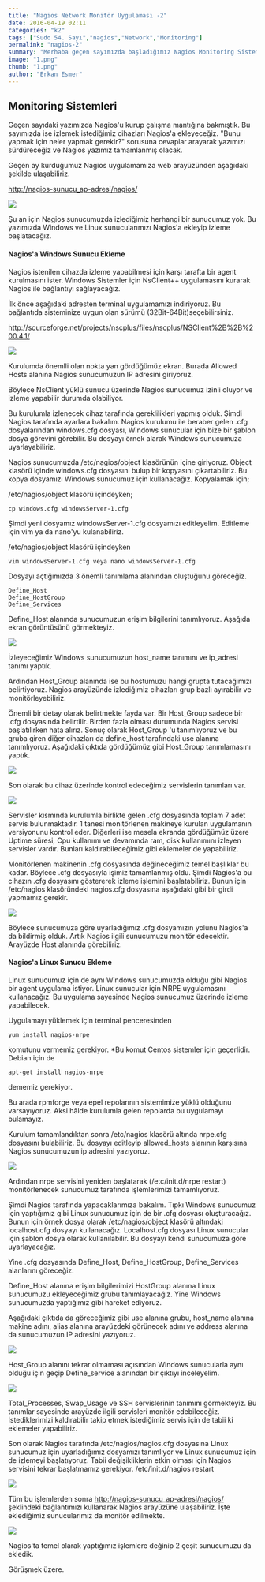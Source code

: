 ```yaml
---
title: "Nagios Network Monitör Uygulaması -2"
date: 2016-04-19 02:11
categories: "k2"
tags: ["Sudo 54. Sayı","nagios","Network","Monitoring"]
permalink: "nagios-2"
summary: "Merhaba geçen sayımızda başladığımız Nagios Monitoring Sistemi yazımıza 2. bölümüyle devam ediyoruz."
image: "1.png"
thumb: "1.png"
author: "Erkan Esmer"
---
```





## Monitoring Sistemleri

Geçen sayıdaki yazımızda Nagios'u kurup çalışma mantığına bakmıştık. Bu sayımızda ise izlemek istediğimiz cihazları Nagios'a ekleyeceğiz. "Bunu yapmak için neler yapmak gerekir?" sorusuna cevaplar arayarak yazımızı sürdüreceğiz ve Nagios yazımız tamamlanmış olacak.

Geçen ay kurduğumuz Nagios uygulamamıza web arayüzünden aşağıdaki şekilde ulaşabiliriz.

<http://nagios-sunucu_ap-adresi/nagios/>


![](images/post/nagios-2/Nagios-Arayuz-1.PNG)


Şu an için Nagios sunucumuzda izlediğimiz herhangi bir sunucumuz yok. Bu yazımızda Windows ve Linux sunucularımızı Nagios'a ekleyip izleme başlatacağız.

#### Nagios'a Windows Sunucu Ekleme

Nagios istenilen cihazda izleme yapabilmesi için karşı tarafta bir agent kurulmasını ister. Windows Sistemler için NsClient++ uygulamasını kurarak Nagios ile bağlantıyı sağlayacağız.

İlk önce aşağıdaki adresten terminal uygulamamızı indiriyoruz. Bu bağlantıda sisteminize uygun olan sürümü (32Bit-64Bit)seçebilirsiniz.

<http://sourceforge.net/projects/nscplus/files/nscplus/NSClient%2B%2B%200.4.1/>


![](images/post/nagios-2/NsClient-setup-1.png)


Kurulumda önemlli olan nokta yan gördüğümüz ekran. Burada Allowed Hosts alanına Nagios sunucumuzun IP adresini giriyoruz.

Böylece NsClient yüklü sunucu üzerinde Nagios sunucumuz izinli oluyor ve izleme yapabilir durumda olabiliyor.


Bu kurulumla izlenecek cihaz tarafında gereklilikleri yapmış olduk.
Şimdi Nagios tarafında ayarlara bakalım.
Nagios kurulumu ile beraber gelen .cfg dosyalarından windows.cfg dosyası, Windows sunucular için bize bir şablon dosya görevini görebilir. Bu dosyayı örnek alarak Windows sunucumuza uyarlayabiliriz.

Nagios sunucumuzda /etc/nagios/object klasörünün içine giriyoruz. Object klasörü içinde windows.cfg dosyasını bulup bir kopyasını çıkartabiliriz. Bu kopya dosyamızı Windows sunucumuz için kullanacağız. Kopyalamak için;

/etc/nagios/object klasörü içindeyken;

```
cp windows.cfg windowsServer-1.cfg
```

Şimdi yeni dosyamız windowsServer-1.cfg dosyamızı editleyelim. Editleme için vim ya da nano'yu kulanabiliriz.

/etc/nagios/object klasörü içindeyken

```
vim windowsServer-1.cfg veya nano windowsServer-1.cfg
```

Dosyayı açtığımızda 3 önemli tanımlama alanından oluştuğunu göreceğiz.

```
Define_Host
Define_HostGroup
Define_Services
```

Define_Host alanında sunucumuzun erişim bilgilerini tanımlıyoruz. Aşağıda ekran görüntüsünü görmekteyiz.


![](images/post/nagios-2/cfg-file-Host-1.png)



İzleyeceğimiz Windows sunucumuzun host_name tanımını ve ip_adresi tanımı yaptık.

Ardından Host_Group alanında ise bu hostumuzu hangi grupta tutacağımızı belirtiyoruz.
Nagios arayüzünde izlediğimiz cihazları grup bazlı ayırabilir ve monitörleyebiliriz.

Önemli bir detay olarak belirtmekte fayda var. Bir Host_Group sadece bir .cfg dosyasında belirtilir. Birden fazla olması durumunda Nagios servisi başlatılırken hata alırız. Sonuç olarak Host_Group 'u tanımlıyoruz ve bu gruba giren diğer cihazları da define_host tarafındaki use alanına tanımlıyoruz. Aşağıdaki çıktıda gördüğümüz gibi Host_Group tanımlamasını yaptık.


![](images/post/nagios-2/cfg-file-HostGroup-2.png)


Son olarak bu cihaz üzerinde kontrol edeceğimiz servislerin tanımları var.


![](images/post/nagios-2/cfg-file-Service-3.png)


Servisler kısmında kurulumla birlikte gelen .cfg dosyasında toplam 7 adet servis bulunmaktadır. 1 tanesi monitörlenen makineye kurulan uygulamanın versiyonunu kontrol eder. Diğerleri ise mesela ekranda gördüğümüz üzere Uptime süresi, Cpu kullanımı ve devamında  ram, disk kullanımını izleyen servisler vardır. Bunları kaldırabileceğimiz gibi eklemeler de yapabiliriz.

Monitörlenen makinenin .cfg dosyasında değineceğimiz temel başlıklar bu kadar. Böylece .cfg dosyasıyla işimiz tamamlanmış oldu. Şimdi Nagios'a bu cihazın .cfg dosyasını göstererek izleme işlemini başlatabiliriz.
Bunun için /etc/nagios klasöründeki nagios.cfg dosyasına aşağıdaki gibi bir girdi yapmamız gerekir.


![](images/post/nagios-2/nagios-cfg.png)



Böylece sunucumuza göre uyarladığımız .cfg dosyamızın yolunu Nagios'a da bildirmiş olduk. Artık Nagios ilgili sunucumuzu monitör edecektir. Arayüzde Host alanında görebiliriz.

#### Nagios'a Linux Sunucu Ekleme
Linux sunucumuz için de aynı Windows sunucumuzda olduğu gibi Nagios bir agent uygulama istiyor. Linux sunucular için NRPE uygulamasını kullanacağız. Bu uygulama sayesinde Nagios sunucumuz üzerinde izleme yapabilecek.

Uygulamayı yüklemek için terminal penceresinden
```
yum install nagios-nrpe
```
komutunu vermemiz gerekiyor. \*Bu komut Centos sistemler için geçerlidir. Debian için de
```
apt-get install nagios-nrpe
```
dememiz gerekiyor.

Bu arada rpmforge veya epel repolarının sistemimize yüklü olduğunu varsayıyoruz. Aksi hâlde kurulumla gelen repolarda bu uygulamayı bulamayız.

Kurulum tamamlandıktan sonra /etc/nagios klasörü altında nrpe.cfg dosyasını bulabiliriz. Bu dosyayı editleyip allowed_hosts alanının karşısına Nagios sunucumuzun ip adresini yazıyoruz.


![](images/post/nagios-2/linux-cfg-nrpe-cfg-1.png)


Ardından nrpe servisini yeniden başlatarak (/etc/init.d/nrpe restart) monitörlenecek sunucumuz tarafında işlemlerimizi tamamlıyoruz.

Şimdi Nagios tarafında yapacaklarımıza bakalım. Tıpkı Windows sunucumuz için yaptığımız gibi Linux sunucumuz için de bir .cfg dosyası oluşturacağız. Bunun için örnek dosya olarak /etc/nagios/object klasörü altındaki localhost.cfg dosyayı kullanacağız. Localhost.cfg dosyası Linux sunucular için şablon dosya olarak kullanılabilir. Bu dosyayı kendi sunucumuza göre uyarlayacağız.

Yine .cfg dosyasında Define_Host, Define_HostGroup, Define_Services alanlarını göreceğiz.

Define_Host alanına erişim bilgilerimizi HostGroup alanına Linux sunucumuzu ekleyeceğimiz grubu tanımlayacağız. Yine Windows sunucumuzda yaptığımız gibi hareket ediyoruz.

Aşağıdaki çıktıda da göreceğimiz gibi use alanına grubu, host_name alanına makine adını, alias alanına arayüzdeki görünecek adını ve address alanına da sunucumuzun IP adresini yazıyoruz.


![](images/post/nagios-2/linux-cfg-HostDefine-2.png)



Host_Group alanını tekrar olmaması açısından Windows sunucularla aynı olduğu için geçip Define_service alanından bir çıktıyı inceleyelim.



![](images/post/nagios-2/linux-cfg-ServiceDefine-2.png)





Total_Processes, Swap_Usage ve SSH servislerinin tanımını görmekteyiz. Bu tanımlar sayesinde arayüzde ilgili servisleri monitör edebileceğiz. İstediklerimizi kaldırabilir takip etmek istediğimiz servis için de tabii ki eklemeler yapabiliriz.

Son olarak Nagios tarafında /etc/nagios/nagios.cfg dosyasına Linux sunucumuz için uyarladığımız dosyamızı tanımlıyor ve Linux sunucumuz için de izlemeyi başlatıyoruz. Tabii değişikliklerin etkin olması için Nagios servisini tekrar başlatmamız gerekiyor. /etc/init.d/nagios restart


![](images/post/nagios-2/Linux-Nagios-cfg.png)



Tüm bu işlemlerden sonra <http://nagios-sunucu_ap-adresi/nagios/> şeklindeki bağlantımızı kullanarak Nagios arayüzüne ulaşabiliriz. İşte eklediğimiz sunucularımız da monitör edilmekte.


![](images/post/nagios-2/Nagios-Arayuz-son.PNG)



Nagios'ta temel olarak yaptığımız işlemlere değinip 2 çeşit sunucumuzu da ekledik.

Görüşmek üzere.
